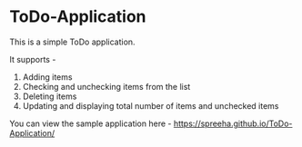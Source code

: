 # ToDo-Application

This is a simple ToDo application.

It supports -
1. Adding items
2. Checking and unchecking items from the list
3. Deleting items
4. Updating and displaying total number of items and unchecked items

You can view the sample application here -
https://spreeha.github.io/ToDo-Application/
